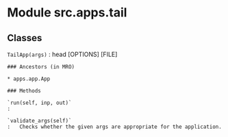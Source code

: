 Module src.apps.tail
====================

Classes
-------

`TailApp(args)`
:   head [OPTIONS] [FILE]

    ### Ancestors (in MRO)

    * apps.app.App

    ### Methods

    `run(self, inp, out)`
    :

    `validate_args(self)`
    :   Checks whether the given args are appropriate for the application.